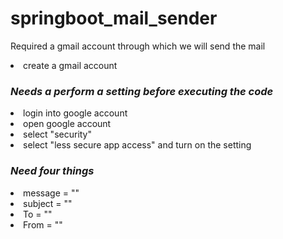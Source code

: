 # springboot_mail_sender

Required a gmail account through which we will send the mail
<li>create a gmail account</li>
<h3><b><i>Needs a perform a setting before executing the code</i></b></h3>
<li>login into google account</li>
<li>open google account</li>
<li>select "security"</li>
<li>select "less secure app access" and turn on the setting</li>
<h3><b><i> Need four things</i></b></h3>
<li>message = ""</li>
<li>subject = ""</li>
<li>To = ""</li>
<li>From = ""</li>

